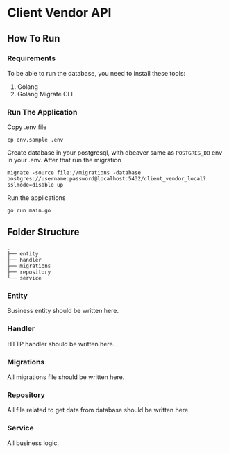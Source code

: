 # Client Vendor API

## How To Run

### Requirements

To be able to run the database, you need to install these tools:

1. Golang
2. Golang Migrate CLI


### Run The Application

Copy .env file

```
cp env.sample .env
```
Create database in your postgresql, with dbeaver same as `POSTGRES_DB` env in your .env. After that run the migration

```
migrate -source file://migrations -database postgres://username:password@localhost:5432/client_vendor_local?sslmode=disable up
```

Run the applications

```
go run main.go
```

## Folder Structure

```
.
├── entity
├── handler
├── migrations
├── repository
└── service
```

### Entity

Business entity should be written here.

### Handler

HTTP handler should be written here.

### Migrations

All migrations file should be written here.

### Repository

All file related to get data from database should be written here.

### Service

All business logic.